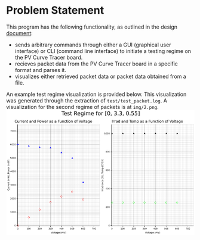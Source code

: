 # Problem Statement
This program has the following functionality, as outlined in the design [document](https://docs.google.com/document/d/1_mX5-L8dKRy5v3fvBHf1SrL1WQtuMlX2vXN29rJ4RzM/edit?usp=sharing):
- sends arbitrary commands through either a GUI (graphical user interface) or CLI (command line interface) to initiate a testing regime on the PV Curve Tracer board.
- recieves packet data from the PV Curve Tracer board in a specific format and parses it.
- visualizes either retrieved packet data or packet data obtained from a file.

An example test regime visualization is provided below. This visualization was generated through the extraction of `test/test_packet.log`. A visualization for the second regime of packets is at `img/2.png`.
![sample_packet_visualization](img/1.png)
